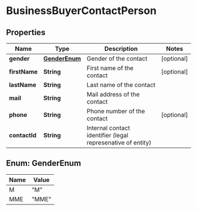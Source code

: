 

# BusinessBuyerContactPerson


## Properties

| Name | Type | Description | Notes |
|------------ | ------------- | ------------- | -------------|
|**gender** | [**GenderEnum**](#GenderEnum) | Gender of the contact |  [optional] |
|**firstName** | **String** | First name of the contact |  [optional] |
|**lastName** | **String** | Last name of the contact |  |
|**mail** | **String** | Mail address of the contact |  |
|**phone** | **String** | Phone number of the contact |  [optional] |
|**contactId** | **String** | Internal contact identifier (legal represenative of entity) |  |



## Enum: GenderEnum

| Name | Value |
|---- | -----|
| M | &quot;M&quot; |
| MME | &quot;MME&quot; |



